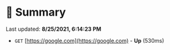 # 📖 Summary
Last updated: **8/25/2021, 6:14:23 PM**

- `GET` [https://google.com](https://google.com) - **Up** (530ms)
